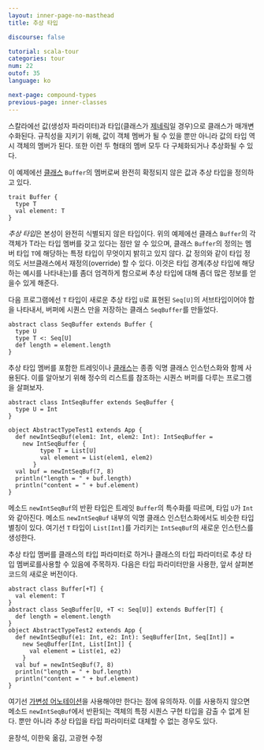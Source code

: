 ```yaml
---
layout: inner-page-no-masthead
title: 추상 타입

discourse: false

tutorial: scala-tour
categories: tour
num: 22
outof: 35
language: ko

next-page: compound-types
previous-page: inner-classes
---
```


스칼라에선 값(생성자 파라미터)과 타입(클래스가 [제네릭](generic-classes.html)일 경우)으로 클래스가 매개변수화된다. 규칙성을 지키기 위해, 값이 객체 멤버가 될 수 있을 뿐만 아니라 값의 타입 역시 객체의 멤버가 된다. 또한 이런 두 형태의 멤버 모두 다 구체화되거나 추상화될 수 있다.

이 예제에선 [클래스](traits.html) `Buffer`의 멤버로써 완전히 확정되지 않은 값과 추상 타입을 정의하고 있다.
 
    trait Buffer {
      type T
      val element: T
    }
 
*추상 타입*은 본성이 완전히 식별되지 않은 타입이다. 위의 예제에선 클래스 `Buffer`의 각 객체가 T라는 타입 멤버를 갖고 있다는 점만 알 수 있으며, 클래스 `Buffer`의 정의는 멤버 타입 `T`에 해당하는 특정 타입이 무엇이지 밝히고 있지 않다. 값 정의와 같이 타입 정의도 서브클래스에서 재정의(override) 할 수 있다. 이것은 타입 경계(추상 타입에 해당하는 예시를 나타내는)를 좀더 엄격하게 함으로써 추상 타입에 대해 좀더 많은 정보를 얻을수 있게 해준다.

다음 프로그램에선 `T` 타입이 새로운 추상 타입 `U`로 표현된 `Seq[U]`의 서브타입이어야 함을 나타내서, 버퍼에 시퀀스 만을 저장하는 클래스 `SeqBuffer`를 만들었다.
 
    abstract class SeqBuffer extends Buffer {
      type U
      type T <: Seq[U]
      def length = element.length
    }
 
추상 타입 멤버를 포함한 트레잇이나 [클래스](classes.html)는 종종 익명 클래스 인스턴스화와 함께 사용된다. 이를 알아보기 위해 정수의 리스트를 참조하는 시퀀스 버퍼를 다루는 프로그램을 살펴보자. 
 
    abstract class IntSeqBuffer extends SeqBuffer {
      type U = Int
    }
    
    object AbstractTypeTest1 extends App {
      def newIntSeqBuf(elem1: Int, elem2: Int): IntSeqBuffer =
        new IntSeqBuffer {
             type T = List[U]
             val element = List(elem1, elem2)
           }
      val buf = newIntSeqBuf(7, 8)
      println("length = " + buf.length)
      println("content = " + buf.element)
    }
 
메소드 `newIntSeqBuf`의 반환 타입은 트레잇 `Buffer`의 특수화를 따르며, 타입 `U`가 `Int`와 같아진다. 메소드 `newIntSeqBuf` 내부의 익명 클래스 인스턴스화에서도 비슷한 타입 별칭이 있다. 여기선 `T` 타입이 `List[Int]`를 가리키는 `IntSeqBuf`의 새로운 인스턴스를 생성한다.

추상 타입 멤버를 클래스의 타입 파라미터로 하거나 클래스의 타입 파라미터로 추상 타입 멤버로를사용할 수 있음에 주목하자. 다음은 타입 파라미터만을 사용한, 앞서 살펴본 코드의 새로운 버전이다.
 
    abstract class Buffer[+T] {
      val element: T
    }
    abstract class SeqBuffer[U, +T <: Seq[U]] extends Buffer[T] {
      def length = element.length
    }
    object AbstractTypeTest2 extends App {
      def newIntSeqBuf(e1: Int, e2: Int): SeqBuffer[Int, Seq[Int]] =
        new SeqBuffer[Int, List[Int]] {
          val element = List(e1, e2)
        }
      val buf = newIntSeqBuf(7, 8)
      println("length = " + buf.length)
      println("content = " + buf.element)
    }
 
여기선 [가변성 어노테이션](variances.html)을 사용해야만 한다는 점에 유의하자. 이를 사용하지 않으면 메소드 `newIntSeqBuf`에서 반환되는 객체의 특정 시퀀스 구현 타입을 감출 수 없게 된다. 뿐만 아니라 추상 타입을 타입 파라미터로 대체할 수 없는 경우도 있다.

윤창석, 이한욱 옮김, 고광현 수정
